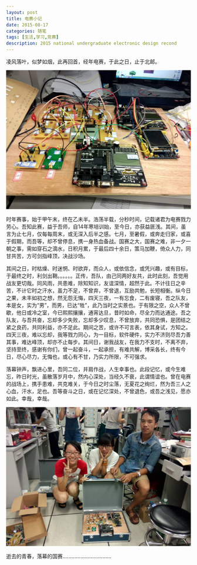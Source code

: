```yaml
---
layout: post
title: 电赛小记
date: 2015-08-17
categories: 随笔
tags: [生活,学习,竞赛]
description: 2015 national undergraduate electronic design recond
---
```


凌风落叶，似梦如烟，此再回首，经年电赛，于此之日，止于北邮。

![这里写图片描述](/images/blog/mcu_elec_game.png)

时年赛事，始于甲午末，终在乙未半。浩荡半载，分秒时间，记载诸君为电赛戮力劳心。吾知此赛，益于吾师，自14年寒培训始，至今日，亦获益匪浅。其间，虽言为止七月，仅每每周末，或无深入后半之感。七月，至暑假，或奔走归家，或喜于假期，而吾等，却不曾停息，携一身热血备战。国赛之大，国赛之难，非一夕一朝之事，需如穿石之滴水，日积月累，于最后四十余日，策马加鞭，倚众人力，同甘共苦，方可剑指峰顶，决战沙场。

其间之日，时枯燥、时迷惘、时欲弃，而众人，或依信念，或凭兴趣，或有目标，于最终之时，利剑出鞘。。。。。。正传，吾队，由己同两好友共，此时此刻，吾觉用战友更切哉。同风雨，共患难，除知知识，友谊深情，超然于此。不计往日之辛苦，不计它时之汗水，虽力不足，不曾弃，不曾退，互励共勉，长短相衡。纵今日之果，未丰如初之想，然无怨无悔，四天三夜，一有忘食，二有废寝，吾之队友，本是女，实为“男”，而男，已达“牲”，此乃当时之实景也。于有限之空，众人不曾歇，他日或冷之室，今已熙熙攘攘，通宵达旦，昔时如命，尽全力而达通途。吾之队友，与吾共奋，忘却多少失败，忘却多少叹息，不曾放弃，共同恐惧，是团结之紧之良药，共同利益，亦不足此。期间之苦，或许不可言表，依其身试，方知之。四天三夜，难以忘却，我等戮力同心，为一目标，软件硬件，实力不济则尽吾力善其事，难达峰顶，却亦不止每步。其间日，谢我战友，在我力不支时，不离不弃，坚持至终，感谢有你们，曾一起奋斗，一起承担，有难共解，博采各长，终有今日，尽心尽力，无悔也，或心有不甘，乃实力所限，不可强求。

落幕钟声，飘进心里，吾同二位，并肩作战，人生幸事也。此段记忆，或今生难忘，昨日时光，虽散落岁月中，然内心深处，当经久不衰，此谓情谊也。曾在电赛的战场上，携手患难，共克难关，于今日之时尘落，无夏花之绚烂，然为吾三人之心血，汗水，足也。吾等奋斗之日，或在记忆深处，不曾退色，或吾之浅见，愿亦如此。幸哉，幸哉。

![这里写图片描述](/images/blog/mcu_elec_game_team.png)

逝去的青春，落幕的国赛.................................
